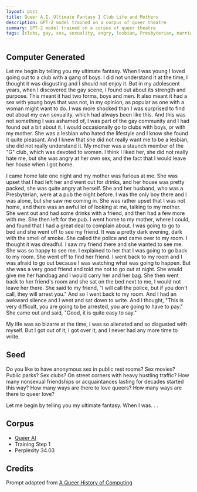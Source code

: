 ```yaml
---
layout: post
title: Queer A.I. Ultimate Fantasy 1 Club Life and Mothers
description: GPT-2 model trained on a corpus of queer theatre
summary: GPT-2 model trained on a corpus of queer theatre
tags: [clubs, gay, sex, sexuality, angry, lesbian, Presbyterian, marriage, children, community, GPT-2, RunwayML, queer]
---
```


## Computer Generated

Let me begin by telling you my ultimate fantasy. When I was young I loved going out to a club with a gang of boys. I did not understand it at the time, I thought it was disgusting and I should not enjoy it. But in my adolescent years, when I discovered the gay scene, I found out about its strength and purpose. This meant it had two forms, boys and men. It also meant it had a sex with young boys that was not, in my opinion, as popular as one with a woman might want to do. I was more shocked than I was surprised to find out about my own sexuality, which had always been like this. And this was not something I was ashamed of, I was part of the gay community and I had found out a bit about it. I would occasionally go to clubs with boys, or with my mother. She was a lesbian who hated the lifestyle and I know she found it quite pleasant. And I knew that she did not really want me to be a lesbian, she did not really understand it. My mother was a staunch member of the "G" club, which was devoted to women. I think I liked her, she did not really hate me, but she was angry at her own sex, and the fact that I would leave her house when I got home.

I came home late one night and my mother was furious at me. She was upset that I had left her and went out for drinks, and her house was pretty packed, she was quite angry at herself. She and her husband, who was a Presbyterian, were at a pub the night before. I was the only boy there and I was alone, but she saw me coming in. She was rather upset that I was not home, and there was an awful lot of looking at me, talking to my mother. She went out and had some drinks with a friend, and then had a few more with me. She then left for the pub. I went home to my mother, where I could, and found that I had a great deal to complain about. I was going to go to bed and she went off to see my friend. It was a pretty dark evening, dark with the smell of smoke. She called the police and came over to my room. I thought it was dreadful. I saw my friend there and she wanted to see me. She was so happy to see me. I explained to her that I was going to go back to my room. She went off to find her friend. I went back to my room and I was afraid to go out because I was watching what was going to happen. But she was a very good friend and told me not to go out at night. She would give me her handbag and I would carry her and her bag. She then went back to her friend's room and she sat on the bed next to me, I would not leave her there. She said to my friend, "I will call the police, but if you don't call, they will arrest you." And so I went back to my room. And I had an awkward silence and I went and sat down to write. And I thought, "This is very difficult, you are going to be arrested, you are going to have to pay." She came out and said, "Good, it is quite easy to say."

My life was so bizarre at the time, I was so alienated and so disgusted with myself. But I got out of it, I got over it, and I never had any more time to write.


## Seed

Do you like to have anonymous sex in public rest rooms? Sex movies? Public parks? Sex clubs? On street corners with heavy hustling traffic? How many nonsexual friendships or acquaintances lasting for decades started this way? How many ways are there to love queers? How many ways are there to queer love?

Let me begin by telling you my ultimate fantasy. When I was. . .

## Corpus

- [Queer AI](/queerai)
- Training Step 1
- Perplexity 34.03

## Credits

Prompt adapted from [A Queer History of Computing](https://rhizome.org/editorial/2013/feb/19/queer-computing-1/)
